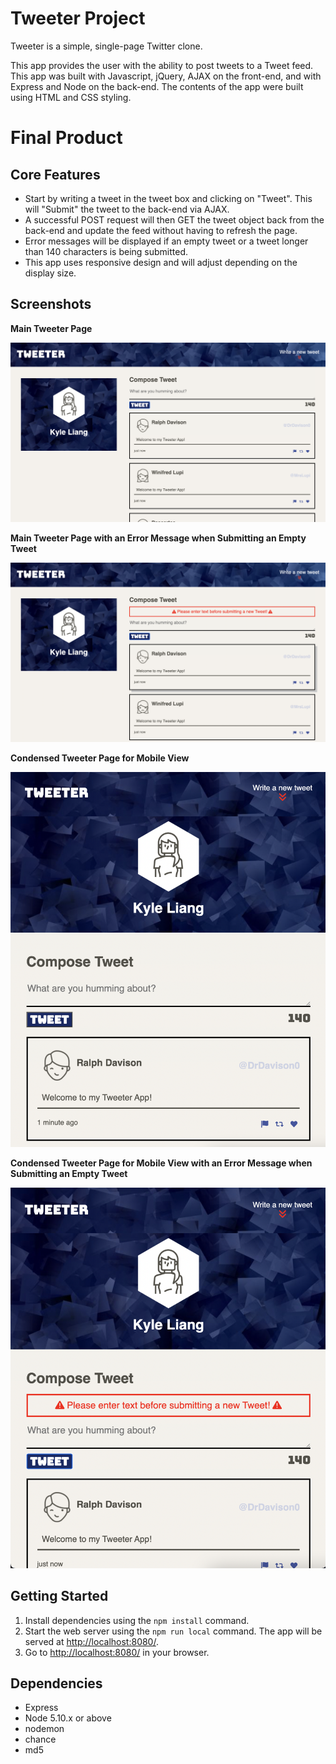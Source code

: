 # Tweeter Project

Tweeter is a simple, single-page Twitter clone.

This app provides the user with the ability to post tweets to a Tweet feed. This app was built with Javascript, jQuery, AJAX on the front-end, and with Express and Node on the back-end. The contents of the app were built using HTML and CSS styling. 

# Final Product

## Core Features
- Start by writing a tweet in the tweet box and clicking on "Tweet". This will "Submit" the tweet to the back-end via AJAX.
- A successful POST request will then GET the tweet object back from the back-end and update the feed without having to refresh the page. 
- Error messages will be displayed if an empty tweet or a tweet longer than 140 characters is being submitted. 
- This app uses responsive design and will adjust depending on the display size. 

## Screenshots

**Main Tweeter Page**

!["Screenshot of main Tweeter page"](https://github.com/kliang1194/tweeter/blob/master/public/images/Tweeter-Main-Page.png?raw=true)

**Main Tweeter Page with an Error Message when Submitting an Empty Tweet**

!["Screenshot of main Tweeter page with error message"](https://github.com/kliang1194/tweeter/blob/master/public/images/Tweeter-Error.png?raw=true)

**Condensed Tweeter Page for Mobile View**

!["Screenshot of small main Tweeter page"](https://github.com/kliang1194/tweeter/blob/master/public/images/Tweeter-Main-Page-Small.png?raw=true)


**Condensed Tweeter Page for Mobile View with an Error Message when Submitting an Empty Tweet**

!["Screenshot of small main Tweeter page with error message"](https://github.com/kliang1194/tweeter/blob/master/public/images/Tweeter-Error-Small.png?raw=true)


## Getting Started
1. Install dependencies using the `npm install` command.
2. Start the web server using the `npm run local` command. The app will be served at <http://localhost:8080/>.
3. Go to <http://localhost:8080/> in your browser.

## Dependencies
- Express
- Node 5.10.x or above
- nodemon
- chance
- md5
